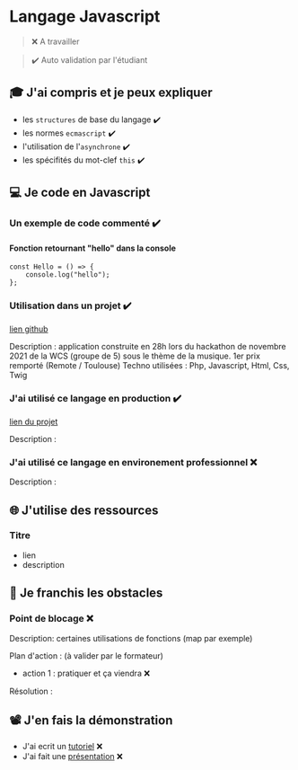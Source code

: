 # Langage Javascript

> ❌ A travailler

> ✔️ Auto validation par l'étudiant

## 🎓 J'ai compris et je peux expliquer

- les `structures` de base du langage ✔️
- les normes `ecmascript` ✔️
- l'utilisation de l'`asynchrone` ✔️
- les spécifités du mot-clef `this` ✔️

## 💻 Je code en Javascript

### Un exemple de code commenté ✔️

#### Fonction retournant "hello" dans la console
```JS
const Hello = () => {
    console.log("hello");
};
```

### Utilisation dans un projet ✔️

[lien github](https://github.com/iStyyx/HACKATHON-28h_Lyrics-break)

Description : application construite en 28h lors du hackathon de novembre 2021 de la WCS (groupe de 5) sous le thème de la musique.
1er prix remporté (Remote / Toulouse)
Techno utilisées : Php, Javascript, Html, Css, Twig

### J'ai utilisé ce langage en production ✔️

[lien du projet](davymiklovicova.com)

Description : 

### J'ai utilisé ce langage en environement professionnel ❌

Description :

## 🌐 J'utilise des ressources

### Titre

- lien
- description

## 🚧 Je franchis les obstacles

### Point de blocage ❌

Description: certaines utilisations de fonctions (map par exemple)

Plan d'action : (à valider par le formateur)

- action 1 : pratiquer et ça viendra ❌

Résolution :

## 📽️ J'en fais la démonstration

- J'ai ecrit un [tutoriel](...) ❌
- J'ai fait une [présentation](...) ❌

